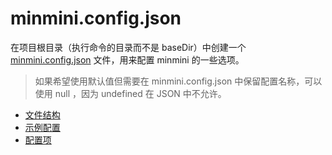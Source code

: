 # minmini.config.json

在项目根目录（执行命令的目录而不是 baseDir）中创建一个 <u>minmini.config.json</u> 文件，用来配置 minmini 的一些选项。

> 如果希望使用默认值但需要在 minmini.config.json 中保留配置名称，可以使用 null ，因为 undefined 在 JSON 中不允许。

- [文件结构](../../start/#文件结构)
- [示例配置](../example/)
- [配置项](../../config/)